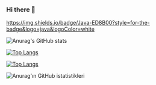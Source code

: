 ### Hi there 👋

https://img.shields.io/badge/Java-ED8B00?style=for-the-badge&logo=java&logoColor=white


![Anurag's GitHub stats](https://github-readme-stats.vercel.app/api?username=hllbr&show_icons=true&theme=radical)

[![Top Langs](https://github-readme-stats.vercel.app/api/top-langs/?username=hllbr&layout=compact&color=44475a)](https://github.com/anuraghazra/github-readme-stats)

[![Top Langs](https://github-readme-stats.vercel.app/api/top-langs/?username=hllbr&bg_color=151515)](https://github.com/anuraghazra/github-readme-stats)





![ Anurag'ın GitHub istatistikleri](https://github-readme-stats.vercel.app/api?username=hllbr&theme=tokyonight&show_icons=true )


